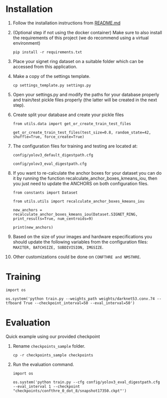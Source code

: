 # Installation

1. Follow the installation instructions from [README.md](README.md)

2. (Optional step if not using the docker container) Make sure to also install
   the requirements of this project (we do recommend using a virtual environment)
   
   `pip install -r requirements.txt`
   
3. Place your signet ring dataset on a suitable folder which can be accessed from this application.

4. Make a copy of the settings template.

   `cp settings_template.py settings.py`
   
5. Open your settings.py and modify the paths for your database properly and train/test pickle files properly (the latter will be created in the next step).

6. Create split your database and create your pickle files

   `from utils.data import get_or_create_train_test_files`
   
   `get_or_create_train_test_files(test_size=0.8, random_state=42, shuffle=True, force_create=True)`
   
7. The configuration files for training and testing are located at:

    `config/yolov3_default_digestpath.cfg`
    
    `config/yolov3_eval_digestpath.cfg`
    
8. If you want to re-calculate the anchor boxes for your dataset you can do it by running the function recalculate_anchor_boxes_kmeans_iou, then you just need to update the ANCHORS on both configuration files.

    `from constants import Dataset`
    
    `from utils.utils import recalculate_anchor_boxes_kmeans_iou`
    
    `new_anchors = recalculate_anchor_boxes_kmeans_iou(Dataset.SIGNET_RING, print_results=True, num_centroids=9)`
    
    `print(new_anchors)`
9. Based on the size of your images and hardware especifications you should update the following variables from the configuration files: `MAXITER, BATCHSIZE, SUBDIVISION, IMGSIZE`.
10. Other customizations could be done on `CONFTHRE and NMSTHRE`.


# Training

`import os`

`os.system('python train.py --weights_path weights/darknet53.conv.74 --tfboard True --checkpoint_interval=50 --eval_interval=50')`


# Evaluation

Quick example using our provided checkpoint

1. Rename `checkpoints_sample` folder.

    `cp -r checkpoints_sample checkpoints` 
  
2. Run the evaluation command.

    `import os`
    
    `os.system('python train.py --cfg config/yolov3_eval_digestpath.cfg --eval_interval 1 --checkpoint "checkpoints/confthre_0_dot_8/snapshot17350.ckpt"')`

